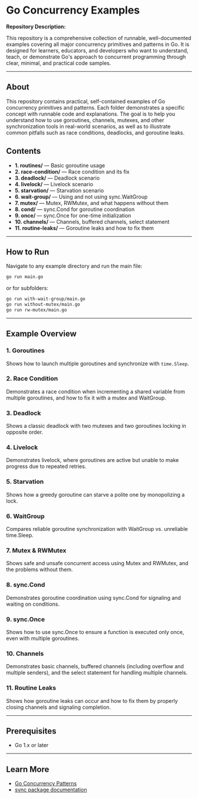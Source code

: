 

# Go Concurrency Examples

**Repository Description:**

This repository is a comprehensive collection of runnable, well-documented examples covering all major concurrency primitives and patterns in Go. It is designed for learners, educators, and developers who want to understand, teach, or demonstrate Go's approach to concurrent programming through clear, minimal, and practical code samples.

---

## About

This repository contains practical, self-contained examples of Go concurrency primitives and patterns. Each folder demonstrates a specific concept with runnable code and explanations. The goal is to help you understand how to use goroutines, channels, mutexes, and other synchronization tools in real-world scenarios, as well as to illustrate common pitfalls such as race conditions, deadlocks, and goroutine leaks.


## Contents

- **1. routines/** — Basic goroutine usage
- **2. race-condition/** — Race condition and its fix
- **3. deadlock/** — Deadlock scenario
- **4. livelock/** — Livelock scenario
- **5. starvation/** — Starvation scenario
- **6. wait-group/** — Using and not using sync.WaitGroup
- **7. mutex/** — Mutex, RWMutex, and what happens without them
- **8. cond/** — sync.Cond for goroutine coordination
- **9. once/** — sync.Once for one-time initialization
- **10. channels/** — Channels, buffered channels, select statement
- **11. routine-leaks/** — Goroutine leaks and how to fix them

---

## How to Run

Navigate to any example directory and run the main file:

```sh
go run main.go
```
or for subfolders:
```sh
go run with-wait-group/main.go
go run without-mutex/main.go
go run rw-mutex/main.go
```

---

## Example Overview

### 1. Goroutines
Shows how to launch multiple goroutines and synchronize with `time.Sleep`.

### 2. Race Condition
Demonstrates a race condition when incrementing a shared variable from multiple goroutines, and how to fix it with a mutex and WaitGroup.

### 3. Deadlock
Shows a classic deadlock with two mutexes and two goroutines locking in opposite order.

### 4. Livelock
Demonstrates livelock, where goroutines are active but unable to make progress due to repeated retries.

### 5. Starvation
Shows how a greedy goroutine can starve a polite one by monopolizing a lock.

### 6. WaitGroup
Compares reliable goroutine synchronization with WaitGroup vs. unreliable time.Sleep.

### 7. Mutex & RWMutex
Shows safe and unsafe concurrent access using Mutex and RWMutex, and the problems without them.


### 8. sync.Cond
Demonstrates goroutine coordination using sync.Cond for signaling and waiting on conditions.

### 9. sync.Once
Shows how to use sync.Once to ensure a function is executed only once, even with multiple goroutines.

### 10. Channels
Demonstrates basic channels, buffered channels (including overflow and multiple senders), and the select statement for handling multiple channels.

### 11. Routine Leaks
Shows how goroutine leaks can occur and how to fix them by properly closing channels and signaling completion.

---

## Prerequisites

- Go 1.x or later

---

## Learn More
- [Go Concurrency Patterns](https://golang.org/doc/effective_go#concurrency)
- [sync package documentation](https://pkg.go.dev/sync)